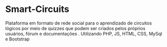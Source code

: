 # Smart-Circuits
 Plataforma em formato de rede social para o aprendizado de circuitos lógicos por meio de quizzes que podem ser criados pelos próprios usuários, fórum e documentações .  Utilizando PHP, JS, HTML, CSS, MySql e Bootstrap
